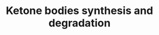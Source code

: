 ---
annotations:
- id: PW:0000069
  parent: classic metabolic pathway
  type: Pathway Ontology
  value: ketone bodies metabolic pathway
- id: PW:0000776
  parent: classic metabolic pathway
  type: Pathway Ontology
  value: ketone bodies biosynthetic pathway
- id: PW:0000777
  parent: classic metabolic pathway
  type: Pathway Ontology
  value: ketone bodies degradation pathway
authors:
- MaintBot
- Thomas
- Khanspers
- Ddigles
- Mkutmon
- Egonw
- Eweitz
description: 'Ketone bodies are three water-soluble compounds that are produced as
  by-products when fatty acids are broken down for energy in the liver and kidney.
  They are used as a source of energy in the heart and brain. In the brain, they are
  a vital source of energy during fasting.  Source: [[wikipedia:Ketone_bodies|Wikipedia]]'
last-edited: 2021-05-21
organisms:
- Bos taurus
redirect_from:
- /index.php/Pathway:WP1015
- /instance/WP1015
revision: null
schema-jsonld:
- '@context': https://schema.org/
  '@id': https://wikipathways.github.io/pathways/WP1015.html
  '@type': Dataset
  creator:
    '@type': Organization
    name: WikiPathways
  description: 'Ketone bodies are three water-soluble compounds that are produced
    as by-products when fatty acids are broken down for energy in the liver and kidney.
    They are used as a source of energy in the heart and brain. In the brain, they
    are a vital source of energy during fasting.  Source: [[wikipedia:Ketone_bodies|Wikipedia]]'
  keywords:
  - 3-Hydroxy-3-methylglutaryl-CoA
  - 3-Hydroxy-butyrate
  - ACAT1
  - Acetoacetate
  - Acetoacetyl-CoA
  - Acetyl-CoA
  - BDH1
  - Fatty Acid beta-oxidation
  - Fatty Acid metabolism
  - Glycolysis
  - HMGCL
  - HMGCS2
  - OXCT1
  - Pyruvate metabolism
  - Sterol biosynthesis
  license: CC0
  name: Ketone bodies synthesis and degradation
seo: CreativeWork
title: Ketone bodies synthesis and degradation
wpid: WP1015
---